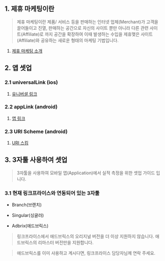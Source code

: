 ## 1. 제휴 마케팅이란

> 제휴 마케팅이란 제품/ 서비스 등을 판매하는 인터넷 업체(Merchant)가 고객을 끌어들이고 진열, 판매하는 공간으로 자신의 사이트 뿐만 아니라 다른 관련 사이트(Affiliate)로 까지 공간을 확장하여 
> 이때 발생하는 수입을 제휴맺은 사이트(Affiliate)와 공유하는 새로운 형태의 마케팅 기법입니다. 

1. [제휴 마케팅 소개](https://github.com/linkprice/MerchantSetup/blob/master/App/Marketing.md)

## 2. 앱 셋업

### 2.1 universalLink (ios)
1. [유니버셜 링크](https://github.com/linkprice/MerchantSetup/blob/appsetup/App/AppSetup/UniversalLinks.md)

### 2.2 appLink (android)
1. [앱 링크](https://github.com/linkprice/MerchantSetup/blob/appsetup/App/AppSetup/AppLinks.md)

### 2.3 URI Scheme (android)
1. [URI 스킴](https://github.com/linkprice/MerchantSetup/blob/appsetup/App/AppSetup/URI%20Scheme.md)

## 3. 3자툴 사용하여 셋업

> 3자툴을 사용하여 모바일 앱(Application)에서 실적 측정을 위한 셋업 가이드 입니다.

### 3.1 현재 링크프라이스와 연동되어 있는 3자툴
* Branch(브랜치)

* Singular(싱귤러)

* Adbrix(애드브릭스)
> 링크프라이스에서 애드브릭스의 오리지널 버전을 더 이상 지원하지 않습니다. 
> 애드브릭스의 리마스터 버전만을 지원합니다.

> 애드브릭스를 이미 사용하고 계시다면, 링크프라이스 담당자님께 연락 주세요.
